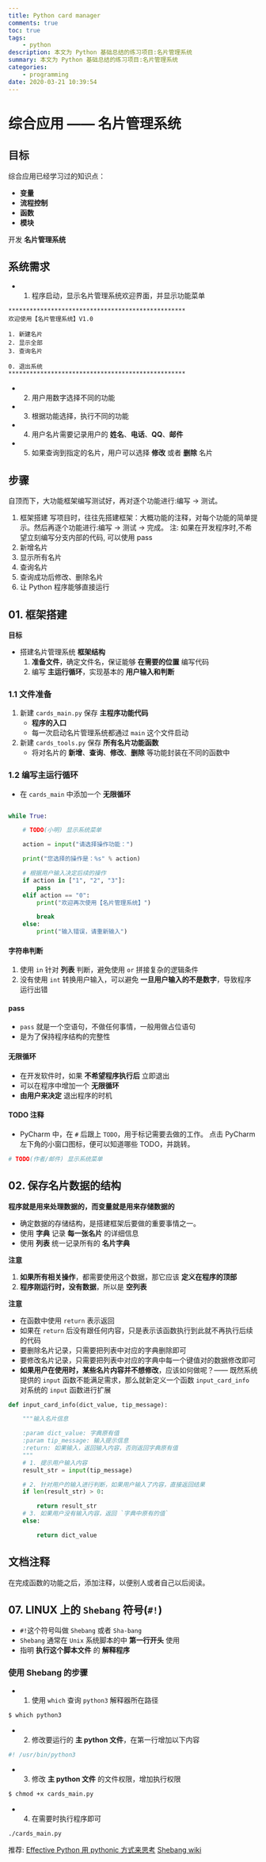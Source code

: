 ```yaml
---
title: Python card manager
comments: true
toc: true
tags:
    - python
description: 本文为 Python 基础总结的练习项目:名片管理系统
summary: 本文为 Python 基础总结的练习项目:名片管理系统
categories:
    - programming
date: 2020-03-21 10:39:54
---
```


# 综合应用 —— 名片管理系统

## 目标

综合应用已经学习过的知识点：

-   **变量**
-   **流程控制**
-   **函数**
-   **模块**

开发 **名片管理系统**

## 系统需求

-   1. 程序启动，显示名片管理系统欢迎界面，并显示功能菜单

```
**************************************************
欢迎使用【名片管理系统】V1.0

1. 新建名片
2. 显示全部
3. 查询名片

0. 退出系统
**************************************************
```

-   2. 用户用数字选择不同的功能
-   3. 根据功能选择，执行不同的功能
-   4. 用户名片需要记录用户的 **姓名**、**电话**、**QQ**、**邮件**
-   5. 如果查询到指定的名片，用户可以选择 **修改** 或者 **删除** 名片

## 步骤

自顶而下，大功能框架编写测试好，再对逐个功能进行:编写 -> 测试。

1. 框架搭建
   写项目时，往往先搭建框架：大概功能的注释，对每个功能的简单提示。然后再逐个功能进行:编写 -> 测试 -> 完成。
   注: 如果在开发程序时,不希望立刻编写分支内部的代码, 可以使用 pass
2. 新增名片
3. 显示所有名片
4. 查询名片
5. 查询成功后修改、删除名片
6. 让 Python 程序能够直接运行

## 01. 框架搭建

**目标**

-   搭建名片管理系统 **框架结构**
    1. **准备文件**，确定文件名，保证能够 **在需要的位置** 编写代码
    2. 编写 **主运行循环**，实现基本的 **用户输入和判断**

### 1.1 文件准备

1. 新建 `cards_main.py` 保存 **主程序功能代码**
    - **程序的入口**
    - 每一次启动名片管理系统都通过 `main` 这个文件启动
2. 新建 `cards_tools.py` 保存 **所有名片功能函数**
    - 将对名片的 **新增**、**查询**、**修改**、**删除** 等功能封装在不同的函数中

### 1.2 编写主运行循环

-   在 `cards_main` 中添加一个 **无限循环**

```python

while True:

    # TODO(小明) 显示系统菜单

    action = input("请选择操作功能：")

    print("您选择的操作是：%s" % action)

    # 根据用户输入决定后续的操作
    if action in ["1", "2", "3"]:
        pass
    elif action == "0":
        print("欢迎再次使用【名片管理系统】")

        break
    else:
        print("输入错误，请重新输入")

```

#### 字符串判断

1. 使用 `in` 针对 **列表** 判断，避免使用 `or` 拼接复杂的逻辑条件
2. 没有使用 `int` 转换用户输入，可以避免 **一旦用户输入的不是数字**，导致程序运行出错

#### pass

-   `pass` 就是一个空语句，不做任何事情，一般用做占位语句
-   是为了保持程序结构的完整性

#### 无限循环

-   在开发软件时，如果 **不希望程序执行后** 立即退出
-   可以在程序中增加一个 **无限循环**
-   **由用户来决定** 退出程序的时机

#### TODO 注释

-   PyCharm 中，在 `#` 后跟上 `TODO`，用于标记需要去做的工作。
    点击 PyCharm 左下角的小窗口图标，便可以知道哪些 TODO，并跳转。

```python
# TODO(作者/邮件) 显示系统菜单
```

## 02. 保存名片数据的结构

**程序就是用来处理数据的，而变量就是用来存储数据的**

-   确定数据的存储结构，是搭建框架后要做的重要事情之一。
-   使用 **字典** 记录 **每一张名片** 的详细信息
-   使用 **列表** 统一记录所有的 **名片字典**

**注意**

1. **如果所有相关操作**，都需要使用这个数据，那它应该 **定义在程序的顶部**
2. **程序刚运行时，没有数据**，所以是 **空列表**

**注意**

-   在函数中使用 `return` 表示返回
-   如果在 `return` 后没有跟任何内容，只是表示该函数执行到此就不再执行后续的代码
-   要删除名片记录，只需要把列表中对应的字典删除即可
-   要修改名片记录，只需要把列表中对应的字典中每一个键值对的数据修改即可
-   **如果用户在使用时，某些名片内容并不想修改**，应该如何做呢？—— 既然系统提供的 `input` 函数不能满足需求，那么就新定义一个函数 `input_card_info` 对系统的 `input` 函数进行扩展

```python
def input_card_info(dict_value, tip_message):

    """输入名片信息

    :param dict_value: 字典原有值
    :param tip_message: 输入提示信息
    :return: 如果输入，返回输入内容，否则返回字典原有值
    """
    # 1. 提示用户输入内容
    result_str = input(tip_message)

    # 2. 针对用户的输入进行判断，如果用户输入了内容，直接返回结果
    if len(result_str) > 0:

        return result_str
    # 3. 如果用户没有输入内容，返回 `字典中原有的值`
    else:

        return dict_value

```

## 文档注释

在完成函数的功能之后，添加注释，以便别人或者自己以后阅读。

## 07. LINUX 上的 `Shebang` 符号(`#!`)

-   `#!`这个符号叫做 `Shebang` 或者 `Sha-bang`
-   `Shebang` 通常在 `Unix` 系统脚本的中 **第一行开头** 使用
-   指明 **执行这个脚本文件** 的 **解释程序**

### 使用 Shebang 的步骤

-   1. 使用 `which` 查询 `python3` 解释器所在路径

```bash
$ which python3
```

-   2. 修改要运行的 **主 python 文件**，在第一行增加以下内容

```python
#! /usr/bin/python3
```

-   3. 修改 **主 python 文件** 的文件权限，增加执行权限

```bash
$ chmod +x cards_main.py
```

-   4. 在需要时执行程序即可

```bash
./cards_main.py
```

推荐:
[Effective Python 用 pythonic 方式来思考](https://zhuanlan.zhihu.com/p/84292970)
[Shebang wiki](https://zh.wikipedia.org/wiki/Shebang)
